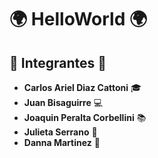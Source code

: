 # 🌍 **HelloWorld** 🌍

## 👥 **Integrantes** 👥
- **Carlos Ariel Diaz Cattoni** 🎓
- **Juan Bisaguirre** 💻
- **Joaquin Peralta Corbellini** 📚
- **Julieta Serrano** 🔬
- **Danna Martinez** 🧪
